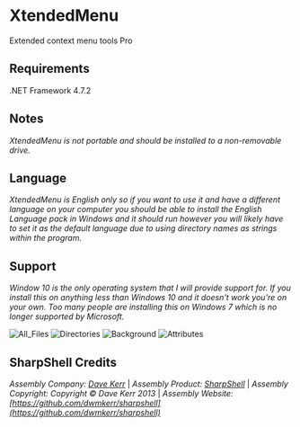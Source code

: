 # XtendedMenu

Extended context menu tools Pro  

## Requirements

.NET Framework 4.7.2

## Notes

*XtendedMenu is not portable and should be installed to a non-removable drive.*

## Language

*XtendedMenu is English only so if you want to use it and have a different language on your computer you should be able to install the English Language pack in Windows and it should run however you will likely have to set it as the default language due to using directory names as strings within the program.*

## Support

*Window 10 is the only operating system that I will provide support for. If you install this on anything less than Windows 10 and it doesn't work you're on your own. Too many people are installing this on Windows 7 which is no longer supported by Microsoft.*

![All_Files](https://raw.githubusercontent.com/xCONFLiCTiONx/XtendedMenu/master/Screenshots/AllFiles.png) ![Directories](https://raw.githubusercontent.com/xCONFLiCTiONx/XtendedMenu/master/Screenshots/Directories.png)  ![Background](https://raw.githubusercontent.com/xCONFLiCTiONx/XtendedMenu/master/Screenshots/Background.png) ![Attributes](https://raw.githubusercontent.com/xCONFLiCTiONx/XtendedMenu/master/Screenshots/Attributes.png)

## SharpShell Credits

*Assembly Company: [Dave Kerr](https://github.com/dwmkerr)* | *Assembly Product: [SharpShell](https://github.com/dwmkerr/sharpshell)* | *Assembly Copyright: Copyright © Dave Kerr 2013* | *Assembly Website: [https://github.com/dwmkerr/sharpshell](https://github.com/dwmkerr/sharpshell)*
